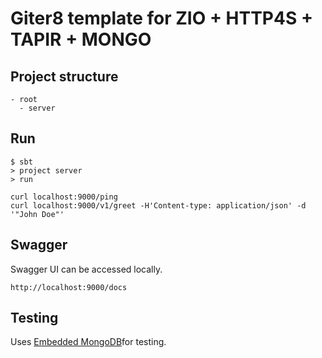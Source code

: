 # Giter8 template for ZIO + HTTP4S + TAPIR + MONGO


## Project structure

```
- root
  - server

```

## Run

```
$ sbt
> project server
> run
```

```
curl localhost:9000/ping
curl localhost:9000/v1/greet -H'Content-type: application/json' -d '"John Doe"'
```

## Swagger

Swagger UI can be accessed locally.

```
http://localhost:9000/docs
```

## Testing

Uses [Embedded MongoDB](https://github.com/flapdoodle-oss/de.flapdoodle.embed.mongo)for testing.
